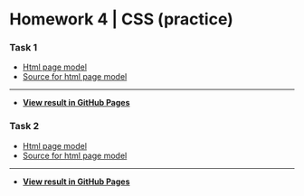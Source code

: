 # Homework 4 | CSS (practice)

### Task 1

* [Html page model](https://github.com/MVolodya/HW-4-CSS/blob/master/sourse/example.png)
* [Source for html page model](https://github.com/MVolodya/HW-4-CSS/blob/master/sourse/home-task.docx)

---

* **[View result in GitHub Pages](https://mvolodya.github.io/HW-4-CSS/task1/index.html)**

### Task 2

* [Html page model](https://github.com/MVolodya/HW-4-CSS/blob/master/sourse/v10-original.jpg)
* [Source for html page model](https://github.com/MVolodya/HW-4-CSS/blob/master/sourse/home-task.docx)

---

* **[View result in GitHub Pages](https://mvolodya.github.io/HW-4-CSS/task2/index.html)**
